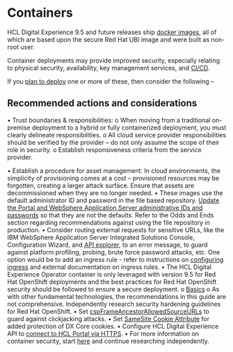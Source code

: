 # Containers

HCL Digital Experience 9.5 and future releases ship [docker images](https://opensource.hcltechsw.com/digital-experience/cf205/platform/kubernetes/docker/), all of which are based upon the secure Red Hat UBI image and were built as non-root user.

Container deployments may provide improved security, especially relating to physical security, availability, key management services, and [CI/CD](https://help.hcltechsw.com/digital-experience/9.5/containerization/ci_cd.html).

If you [plan to deploy](https://help.hcltechsw.com/digital-experience/9.5/install/rm_container_deployment.html) one or more of these, then consider the following –

## Recommended actions and considerations
• Trust boundaries & responsibilities:
    o When moving from a traditional on-premise deployment to a hybrid or fully containerized deployment, you must clearly delineate responsibilities.
    o All cloud service provider responsibilities should be verified by the provider – do not only assume the scope of their role in security.
    o Establish responsiveness criteria from the service provider.

• Establish a procedure for asset management. In cloud environments, the simplicity of provisioning comes at a cost – provisioned resources may be forgotten, creating a larger attack surface. Ensure that assets are decommissioned when they are no longer needed.
• These images use the default administrator ID and password in the file based repository. [Update the Portal and WebSphere Application Server administrative IDs and passwords](https://help.hcltechsw.com/digital-experience/8.5/security/sec_pswds.html) so that they are not the defaults. Refer to the Odds and Ends section regarding recommendations against using the file repository in production.
• Consider routing external requests for sensitive URLs, like the IBM WebSphere Application Server Integrated Solutions Console, Configuration Wizard, and [API explorer](https://opensource.hcltechsw.com/digital-experience/CF210/extend_dx/apis/hcl_experience_api/api_explorers/), to an error message, to guard against platform profiling, probing, brute force password attacks, etc. One option would be to add an ingress rule - refer to instructions on [configuring ingress](https://opensource.hcltechsw.com/digital-experience/CF210/deployment/install/container/helm_deployment/preparation/optional_tasks/optional-configure-ingress/?h=haproxy) and external documentation on ingress rules.
• The HCL Digital Experience Operator container is only leveraged with version 9.5 for Red Hat OpenShift deployments and the best practices for Red Hat OpenShift security should be followed to ensure a secure deployment.
    o [Basics](https://www.redhat.com/en/topics/security/container-security)
    o As with other fundamental technologies, the recommendations in this guide are not comprehensive. Independently research security hardening guidelines for Red Hat OpenShift.
• Set [cspFrameAncestorAllowedSourceURLs](https://opensource.hcltechsw.com/digital-experience/CF210/deployment/install/container/helm_deployment/preparation/mandatory_tasks/prepare_configure_networking/) to guard against clickjacking attacks.
• Set [SameSite Cookie Attribute](https://opensource.hcltechsw.com/digital-experience/CF210/deployment/install/container/helm_deployment/preparation/mandatory_tasks/prepare_configure_networking/#configuring-samesite-cookie-attribute) for added protection of DX Core cookies.
• Configure HCL Digital Experience API to [connect to HCL Portal via HTTPS](https://opensource.hcltechsw.com/digital-experience/CF210/extend_dx/apis/hcl_experience_api/getting_started_ringapi_docker_/).
• For more information on container security, start [here](https://docs.docker.com/engine/security/) and continue researching independently.